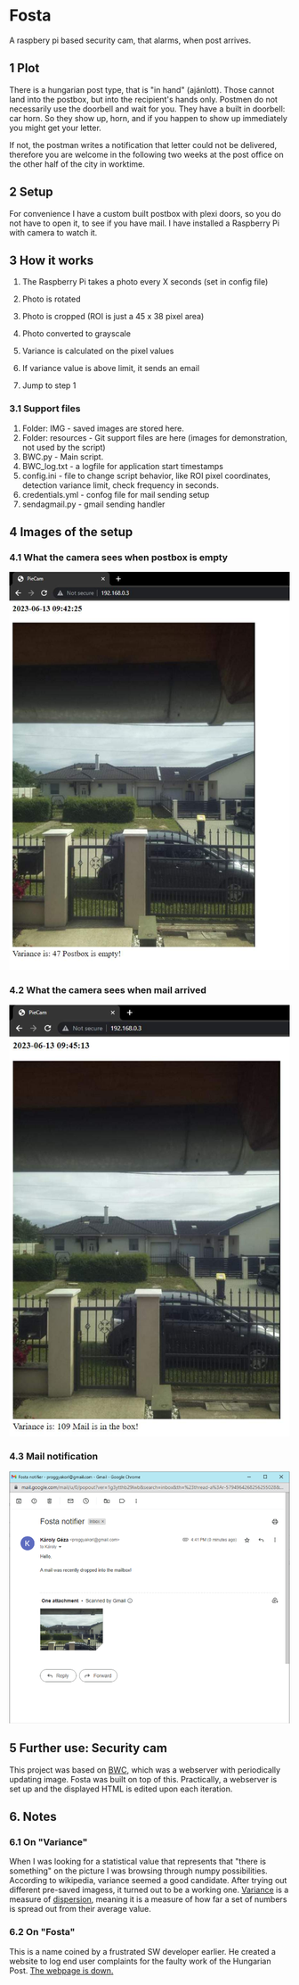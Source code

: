 # Fosta

A raspbery pi based security cam, that alarms, when post arrives. 

## 1 Plot

There is a hungarian post type, that is "in hand" (ajánlott). Those cannot land into the postbox, but into the recipient's hands only. Postmen do not necessarily use the doorbell and wait for you. They have a built in doorbell: car horn. So they show up, horn, and if you happen to show up immediately you might get your letter.

If not, the postman writes a notification that letter could not be delivered, therefore you are welcome in the following two weeks at the post office on the other half of the city in worktime.

## 2 Setup

For convenience I have a custom built postbox with plexi doors, so you do not have to open it, to see if you have mail. I have installed a Raspberry Pi with camera to watch it.

## 3 How it works

1. The Raspberry Pi takes a photo every X seconds (set in config file)

2. Photo is rotated

3. Photo is cropped (ROI is just a 45 x 38 pixel area)

4.  Photo converted to grayscale

5.  Variance is calculated on the pixel values

6.  If variance value is above limit, it sends an email

7.  Jump to step 1

### 3.1 Support files
1. Folder: IMG - saved images are stored here.
2. Folder: resources - Git support files are here (images for demonstration, not used by the script)
3. BWC.py - Main script. 
4. BWC_log.txt - a logfile for  application start timestamps
5. config.ini - file to change script behavior, like ROI pixel coordinates, detection variance limit, check frequency in seconds. 
6. credentials.yml - confog file for mail sending setup
7. sendagmail.py - gmail sending handler

## 4 Images of the setup

### 4.1 What the camera sees when postbox is empty
![Empty postbox](/resources/01_empty.jpg)

### 4.2 What the camera sees when mail arrived
![Mail arrived](/resources/02_full.jpg)
### 4.3 Mail notification
![Notification e-mail](/resources/03_mail.png)

## 5 Further use: Security cam

This project was based on [BWC](https://github.com/gitusercz/BWC), which was a webserver with periodically updating image. Fosta was built on top of this. Practically, a webserver is set up and the displayed HTML is edited upon each iteration.

## 6. Notes

### 6.1 On "Variance"

When I was looking for a statistical value that represents that "there is something" on the picture I was browsing through numpy possibilities. According to wikipedia, variance seemed a good candidate. After trying out different pre-saved imagess, it turned out to be a working one. 
[Variance](https://en.wikipedia.org/wiki/Variance)  is a measure of [dispersion](https://en.wikipedia.org/wiki/Statistical_dispersion "Statistical dispersion"), meaning it is a measure of how far a set of numbers is spread out from their average value.

### 6.2 On "Fosta"
This is a name coined by a frustrated SW developer earlier. He created a website to log end user complaints for the faulty work of the Hungarian Post. [The webpage is down.]([https://444.hu/2019/12/03/egy-kiborult-programozo-ugy-dontott-felveszi-a-harcot-a-magyar-postaval-ebbol-lett-a-fosta](https://444.hu/2019/12/03/egy-kiborult-programozo-ugy-dontott-felveszi-a-harcot-a-magyar-postaval-ebbol-lett-a-fosta))

 
